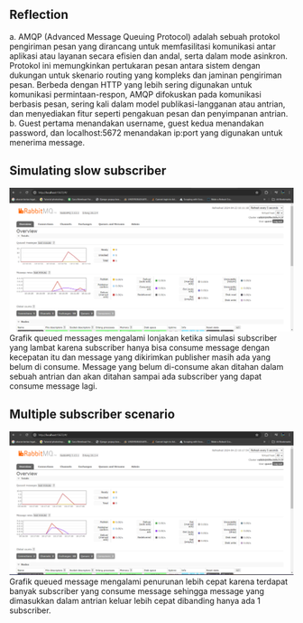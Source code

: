 ## Reflection
a. AMQP (Advanced Message Queuing Protocol) adalah sebuah protokol pengiriman pesan yang dirancang untuk memfasilitasi komunikasi antar aplikasi atau layanan secara efisien dan andal, serta dalam mode asinkron. Protokol ini memungkinkan pertukaran pesan antara sistem dengan dukungan untuk skenario routing yang kompleks dan jaminan pengiriman pesan. Berbeda dengan HTTP yang lebih sering digunakan untuk komunikasi permintaan-respon, AMQP difokuskan pada komunikasi berbasis pesan, sering kali dalam model publikasi-langganan atau antrian, dan menyediakan fitur seperti pengakuan pesan dan penyimpanan antrian.
b. Guest pertama menandakan username, guest kedua menandakan password, dan localhost:5672 menandakan ip:port yang digunakan untuk menerima message.
## Simulating slow subscriber
![slow](image.png)
Grafik queued messages mengalami lonjakan ketika simulasi subscriber yang lambat karena subscriber hanya bisa consume message dengan kecepatan itu dan message yang dikirimkan publisher masih ada yang belum di consume. Message yang belum di-consume akan ditahan dalam sebuah antrian dan akan ditahan sampai ada subscriber yang dapat consume message lagi.
## Multiple subscriber scenario
![multiple](image-1.png)
Grafik queued message mengalami penurunan lebih cepat karena terdapat banyak subscriber yang consume message sehingga message yang dimasukkan dalam antrian keluar lebih cepat dibanding hanya ada 1 subscriber.
